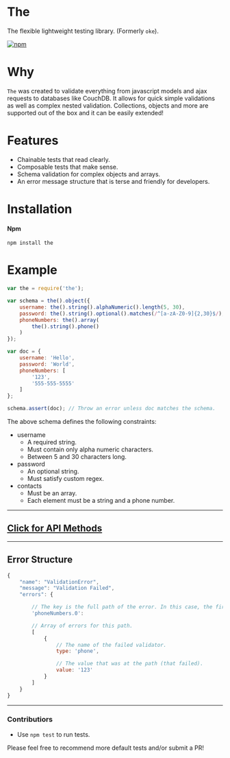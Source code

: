 # The
The flexible lightweight testing library.
(Formerly `oke`).

[![npm](https://img.shields.io/npm/dm/the.svg)](https://www.npmjs.com/package/the)

# Why
`The` was created to validate everything from javascript models and ajax requests to databases like CouchDB.
It allows for quick simple validations as well as complex nested validation.
Collections, objects and more are supported out of the box and it can be easily extended!

# Features
* Chainable tests that read clearly.
* Composable tests that make sense.
* Schema validation for complex objects and arrays.
* An error message structure that is terse and friendly for developers.

# Installation

#### Npm
```console
npm install the
```

# Example

```javascript
var the = require('the');

var schema = the().object({
    username: the().string().alphaNumeric().length(5, 30),
    password: the().string().optional().matches(/^[a-zA-Z0-9]{2,30}$/),
    phoneNumbers: the().array(
        the().string().phone()
    )
});

var doc = {
    username: 'Hello',
    password: 'World',
    phoneNumbers: [
        '123',
        '555-555-5555'
    ]
};

schema.assert(doc); // Throw an error unless doc matches the schema.
```

The above schema defines the following constraints:

* username
    * A required string.
    * Must contain only alpha numeric characters.
    * Between 5 and 30 characters long.
* password
    * An optional string.
    * Must satisfy custom regex.
* contacts
    * Must be an array.
    * Each element must be a string and a phone number.

---

## [Click for API Methods](https://github.com/DylanPiercey/the/blob/master/API.md)

---

## Error Structure

```javascript
{
    "name": "ValidationError",
    "message": "Validation Failed",
    "errors": {

        // The key is the full path of the error. In this case, the first phone number.
        'phoneNumbers.0':

        // Array of errors for this path.
        [
            {
                // The name of the failed validator.
                type: 'phone',

                // The value that was at the path (that failed).
                value: '123'
            }
        ]
    }
}
```

---

### Contributiors

* Use `npm test` to run tests.

Please feel free to recommend more default tests and/or submit a PR!
